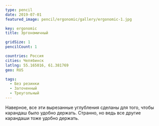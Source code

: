 ```yaml
---
type: pencil
date: 2019-07-01
featured_image: pencil/ergonomic/gallery/ergonomic-1.jpg

key: ergonomic
title: Эргономичный

gridSize: 1
pencilCount: 1

countries: Россия
cities: Челябинск
latlng: 55.165016, 61.381769
geo: RUS

tags:
  - Без резинки
  - Заточенный
  - Треугольный
---
```


Наверное, все эти вырезанные углубления сделаны для того, чтобы карандаш было удобно держать. Странно, но ведь все другие карандаши тоже удобно держать.
